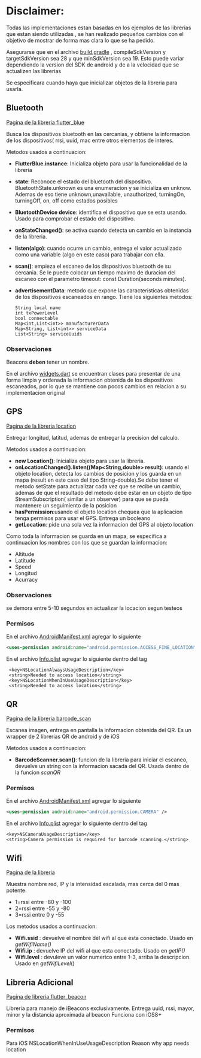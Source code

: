 # Disclaimer:
Todas las implementaciones estan basadas en los ejemplos de las librerias que estan siendo utilizadas
, se han realizado pequeños cambios con el objetivo de mostrar de forma mas clara lo que se ha pedido.

Asegurarse que en el archivo [build.gradle](../master/android/app/build.gradle) ,
compileSdkVersion y targetSdkVersion sea  28 y que minSdkVersion sea 19. Esto puede variar
dependiendo la version del SDK de android y de a la velocidad que se actualizen las librerias


Se especificara cuando haya que inicializar objetos de la libreria para usarla.

## Bluetooth
[Pagina de la libreria flutter_blue](https://pub.dartlang.org/packages/flutter_blue)

Busca los dispositivos bluetooth en las cercanias, y obtiene la informacion de los
dispositivos( rrsi, uuid, mac entre otros elementos de interes.

Metodos usados a continuacion:

* __FlutterBlue.instance__: Inicializa objeto para usar la funcionalidad de la libreria

* __state__: Reconoce el estado del bluetooth del dispositivo.
BluetoothState.unknown es una enumeracion y se inicializa en unknow. Ademas de eso tiene unknown,unavailable,
unauthorized, turningOn, turningOff, on, off como estados posibles

* __BluetoothDevice device__: identifica el dispositivo que se esta usando.
Usado para comprobar el estado del dispositivo.

* __onStateChanged()__: se activa cuando detecta un cambio en la instancia de la libreria.

* __listen(algo)__: cuando ocurre un cambio, entrega el valor actualizado como una variable
(algo en este caso) para trabajar con ella.

* __scan()__: empieza el escaneo de los dispositivos bluetooth de su cercania.
Se le puede colocar un tiempo maximo de duracion del escaneo con el parametro
timeout: const Duration(seconds minutes).

* __advertisementData__: metodo que expone las caracteristicas obtenidas
de los dispositivos escaneados en rango. Tiene los siguientes metodos:

      String local name
      int txPowerLevel
      bool connectable
      Map<int,List<int>> manufacturerData
      Map<String, List<int>> serviceData
      List<String> serviceUuids


### Observaciones
Beacons **deben** tener un nombre.

En el archivo [widgets.dart](../master/lib/widgets.dart) se encuentran clases para
presentar de una forma limpia y ordenada la informacion obtenida de los
dispositivos escaneados, por lo que se mantiene con pocos cambios en
relacion a su implementacion original


## GPS

[Pagina de la libreria location ](https://pub.dartlang.org/packages/location)

Entregar longitud, latitud, ademas de entregar la precision del calculo.

Metodos usados a continuacion:

* __new Location()__: Inicializa objeto para usar la libreria.
* __onLocationChanged().listen((Map<String,double> result)__: usando
el objeto location, detecta los cambios de posicion y los guarda en un mapa
(result en este caso del tipo String-double).Se debe tener el metodo setState para actualizar cada
vez que se recibe un cambio, ademas de que el resultado del metodo debe estar
en un objeto de tipo StreamSubscription( similar a un observer) para que se
pueda mantenere un seguimiento de la posicion
* __hasPermission__:usando el objeto location chequea que la aplicacion tenga permisos para
usar el GPS. Entrega un booleano
* __getLocation__: pide una sola vez la informacion del GPS al objeto location

Como toda la informacion se guarda en un mapa, se especifica a continuacion
los nombres con los que se guardan la informacion:
* Altitude
* Latitude
* Speed
* Longitud
* Acurracy

### Observaciones
se demora entre 5-10 segundos en actualizar la locacion segun testeos
### Permisos 
En el archivo [AndroidManifest.xml](../master/android/app/src/main/AndroidManifest.xml)
agregar lo siguiente
```xml
<uses-permission android:name="android.permission.ACCESS_FINE_LOCATION" />
```
En el archivo [Info.plist](../master/ios/Runner/Info.plist) agregar lo siguiente
dentro del tag <dict>

     <key>NSLocationAlwaysUsageDescription</key>
     <string>Needed to access location</string>
     <key>NSLocationWhenInUseUsageDescription</key>
     <string>Needed to access location</string>

## QR
[Pagina de la libreria barcode_scan](https://pub.dartlang.org/packages/barcode_scan)

Escanea imagen, entrega en pantalla la informacion obtenida del QR. Es un
wrapper de 2 librerias QR de android y de iOS

Metodos usados a continuacion:

* __BarcodeScanner.scan()__: funcion de la libreria para iniciar el escaneo,
devuelve un string con la informacion sacada del QR. Usada dentro de la
funcion  _scanQR_

### Permisos
En el archivo [AndroidManifest.xml](../master/android/app/src/main/AndroidManifest.xml)
agregar lo siguiente
```xml
<uses-permission android:name="android.permission.CAMERA" />
```

En el archivo [Info.plist](../master/ios/Runner/Info.plist) agregar lo siguiente
dentro del tag <dict>

    <key>NSCameraUsageDescription</key>
    <string>Camera permission is required for barcode scanning.</string>

## Wifi
[Pagina de la libreria](https://pub.dartlang.org/packages/wifi)

Muestra nombre red, IP y la intensidad escalada, mas cerca del 0 mas potente.
* 1=rssi entre -80 y -100
* 2=rssi entre -55 y -80
* 3=rssi entre 0 y -55

Los metodos usados a continuacion:
* __Wifi.ssid__ : devuelve  el nombre del wifi al que esta conectado. Usado en _getWifiName()_
* __Wifi.ip__ : devuelve IP del wifi al que esta conectado. Usado en _getIP()_
* __Wifi.level__ : devuleve un valor numerico entre 1-3, arriba la descripcion. Usado en _getWifiLevel_()


## Libreria Adicional
[Pagina de libreria flutter_beacon](https://pub.dartlang.org/packages/flutter_beacon)

Libreria para manejo de iBeacons exclusivamente.
Entrega uuid, rssi, mayor, minor y la distancia aproximada al beacon
Funciona con iOS8+

### Permisos
Para iOS
          <key>NSLocationWhenInUseUsageDescription</key>
          <string>Reason why app needs location</string>
